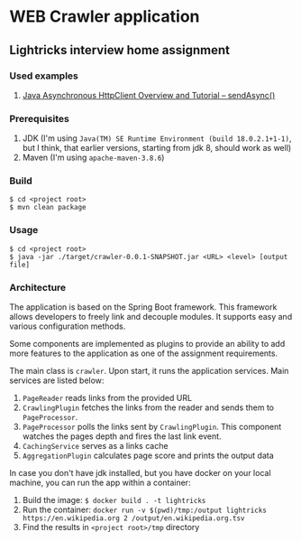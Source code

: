 # WEB Crawler application
## Lightricks interview home assignment

### Used examples
1. [Java Asynchronous HttpClient Overview and Tutorial – sendAsync()](https://crunchify.com/java-asynchronous-httpclient-overview-and-tutorial-sendasync/)
### Prerequisites
1. JDK (I'm using ```Java(TM) SE Runtime Environment (build 18.0.2.1+1-1)```, but I think, that earlier versions, starting from jdk 8, should work as well)
2. Maven (I'm using ```apache-maven-3.8.6```)

### Build
```shell
$ cd <project root>
$ mvn clean package
```

### Usage
```shell
$ cd <project root>
$ java -jar ./target/crawler-0.0.1-SNAPSHOT.jar <URL> <level> [output file]
```

### Architecture
The application is based on the Spring Boot framework. This framework allows developers to freely 
link and decouple modules. It supports easy and various configuration methods.

Some components are implemented as plugins to provide an ability to add more features to the 
application as one of the assignment requirements.

The main class is ```crawler```.
Upon start, it runs the application services. Main services are listed below:
1. ```PageReader``` reads links from the provided URL
2. ```CrawlingPlugin``` fetches the links from the reader and sends them to ```PageProcessor```.
3. ```PageProcessor``` polls the links sent by ```CrawlingPlugin```. This component watches the pages depth and fires 
the last link event.
4. ```CachingService``` serves as a links cache
5. ```AggregationPlugin``` calculates page score and prints the output data

In case you don't have jdk installed, but you have docker on your local machine, you can run the app within a container:
1. Build the image: ```$ docker build . -t lightricks```
2. Run the container: ```docker run -v $(pwd)/tmp:/output lightricks https://en.wikipedia.org 2 /output/en.wikipedia.org.tsv```
3. Find the results in ```<project root>/tmp``` directory